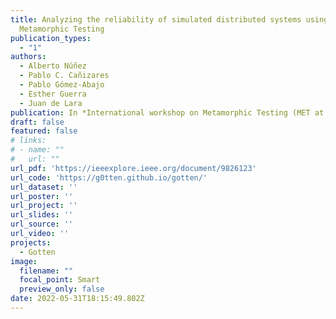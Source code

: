 ```yaml
---
title: Analyzing the reliability of simulated distributed systems using
  Metamorphic Testing
publication_types:
  - "1"
authors:
  - Alberto Núñez
  - Pablo C. Cañizares
  - Pablo Gómez-Abajo
  - Esther Guerra
  - Juan de Lara
publication: In *International workshop on Metamorphic Testing (MET at ICSE 2022)*, Pittsburgh
draft: false
featured: false
# links:
# - name: ""
#   url: ""
url_pdf: 'https://ieeexplore.ieee.org/document/9826123'
url_code: 'https://g0tten.github.io/gotten/'
url_dataset: ''
url_poster: ''
url_project: ''
url_slides: ''
url_source: ''
url_video: ''
projects:
  - Gotten
image:
  filename: ""
  focal_point: Smart
  preview_only: false
date: 2022-05-31T18:15:49.802Z
---
```

